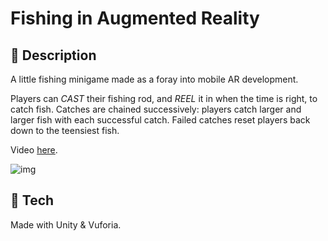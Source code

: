 # Fishing in Augmented Reality

## 🎣 Description

A little fishing minigame made as a foray into mobile AR development.

Players can *CAST* their fishing rod, and *REEL* it in when the time is right, to catch fish. Catches are chained successively: players catch larger and larger fish with each successful catch. Failed catches reset players back down to the teensiest fish.

Video [here](https://drive.google.com/file/d/1e0m4Hh_dxBeHe5mxadWb21U4xAGdLJSz/view?usp=sharing).

![img](https://i.imgur.com/RCXT9BA.png)

## 🎣 Tech

Made with Unity & Vuforia.
